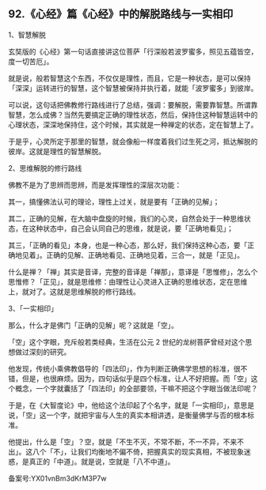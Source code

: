 ## 92.《心经》篇《心经》中的解脱路线与一实相印
1、智慧解脱


玄奘版的《心经》第一句话直接讲这位菩萨「行深般若波罗蜜多，照见五蕴皆空，度一切苦厄」。


就是说，般若智慧这个东西，不仅仅是理性，而且，它是一种状态，是可以保持「深深」运转进行的智慧，这个智慧被保持并执行着，就能「波罗蜜多」到彼岸。


可以说，这句话把佛教修行路线进行了总结，强调：要解脱，需要靠智慧。所谓靠智慧，怎么成佛？当然先要搞定正确的理性状态，然后，保持住这种智慧运转中的心理状态，深深地保持住，这个时候，其实就是一种禅定的状态，定在智慧上了。


于是乎，心灵所定于那里的智慧，就会像船一样度着我们过生死之河，抵达解脱的彼岸。这就是理性的智慧解脱。


2、思维解脱的修行路线


佛教不是为了思辨而思辨，而是发挥理性的深层次功能：


其一，搞懂佛法认可的理论，理性上过关，就是要有「正确的见解」；


其二，正确的见解，在大脑中盘旋的时候，我们的心灵，自然会处于一种思维状态，在这种状态中，自己会认同自己的思维，就是说，要「正确地看见」；


其三，「正确的看见」本身，也是一种心态，那么好，我们保持这种心态，要「正确地见着」。正确的见解、正确地看见、正确地见着，三合一，就是「正见」。


什么是禅？「禅」其实是音译，完整的音译是「禅那」，意译是「思惟修」，怎么个思惟修？「正见」，就是思维修：由理性让心灵进入正确的思维状态，定在思维上，就对了。这就是思维解脱的修行路线。


3、「一实相印」


那么，什么才是佛门「正确的见解」呢？这就是「空」。


「空」这个字眼，充斥般若类经典，生活在公元 2 世纪的龙树菩萨曾经对这个思想做过深刻的研究。


他发现，传统小乘佛教倡导的「四法印」，作为判断正确佛学思想的标准，很不错，但是，也很麻烦。因为，四句话似乎是四个标准，让人不好把握。而「空」这个概念，一个字就囊括了「四法印」的全部要领，干嘛不把这个字眼当做法印呢？


于是，在《大智度论》中，他给这个法印起了个名字，就是「一实相印」，意思是说，「空」这一个字，就把宇宙与人生的真实本相讲透，是衡量佛学与否的根本标准。


他提出，什么是「空」？空，就是「不生不灭，不常不断，不一不异，不来不出」。这八个「不」，让我们均衡地不偏不倚，把握真实的现实真相，不被现象迷惑，是真正的「中道」。就是说，空就是「八不中道」。


备案号:YX01vnBm3dKrM3P7w

